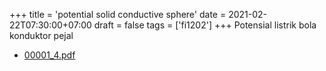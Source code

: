 +++
title = 'potential solid conductive sphere'
date = 2021-02-22T07:30:00+07:00
draft = false
tags = ['fi1202']
+++
Potensial listrik bola konduktor pejal
<!--more-->

+ [00001_4.pdf](https://zenodo.org/doi/10.5281/zenodo.4555523)

